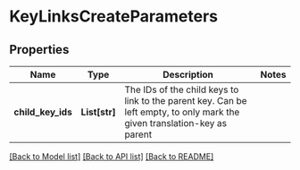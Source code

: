 # KeyLinksCreateParameters

## Properties
Name | Type | Description | Notes
------------ | ------------- | ------------- | -------------
**child_key_ids** | **List[str]** | The IDs of the child keys to link to the parent key. Can be left empty, to only mark the given translation-key as parent | 

[[Back to Model list]](../README.md#documentation-for-models) [[Back to API list]](../README.md#documentation-for-api-endpoints) [[Back to README]](../README.md)


